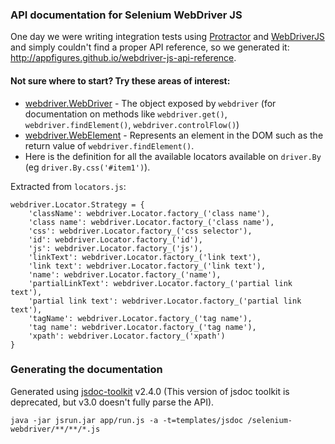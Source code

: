 ### API documentation for Selenium WebDriver JS

One day we were writing integration tests using [Protractor](https://github.com/angular/protractor) and [WebDriverJS](https://code.google.com/p/selenium/wiki/WebDriverJs) and simply couldn't find a proper API reference, so we generated it: http://appfigures.github.io/webdriver-js-api-reference.

#### Not sure where to start? Try these areas of interest:
- [webdriver.WebDriver](http://appfigures.github.io/webdriver-js-api-reference/symbols/webdriver.WebDriver.html) - The object exposed by `webdriver` (for documentation on methods like `webdriver.get()`, `webdriver.findElement()`, `webdriver.controlFlow()`)
- [webdriver.WebElement](http://appfigures.github.io/webdriver-js-api-reference/symbols/webdriver.WebElement.html) - Represents an element in the DOM such as the return value of `webdriver.findElement()`.
- Here is the definition for all the available locators available on `driver.By` (eg `driver.By.css('#item1')`).

Extracted from `locators.js`:

    webdriver.Locator.Strategy = {
        'className': webdriver.Locator.factory_('class name'),
        'class name': webdriver.Locator.factory_('class name'),
        'css': webdriver.Locator.factory_('css selector'),
        'id': webdriver.Locator.factory_('id'),
        'js': webdriver.Locator.factory_('js'),
        'linkText': webdriver.Locator.factory_('link text'),
        'link text': webdriver.Locator.factory_('link text'),
        'name': webdriver.Locator.factory_('name'),
        'partialLinkText': webdriver.Locator.factory_('partial link text'),
        'partial link text': webdriver.Locator.factory_('partial link text'),
        'tagName': webdriver.Locator.factory_('tag name'),
        'tag name': webdriver.Locator.factory_('tag name'),
        'xpath': webdriver.Locator.factory_('xpath')
    }

### Generating the documentation

Generated using [jsdoc-toolkit](https://code.google.com/p/jsdoc-toolkit/) v2.4.0 (This version of jsdoc toolkit is deprecated, but v3.0 doesn't fully parse the API).

    java -jar jsrun.jar app/run.js -a -t=templates/jsdoc /selenium-webdriver/**/**/*.js
